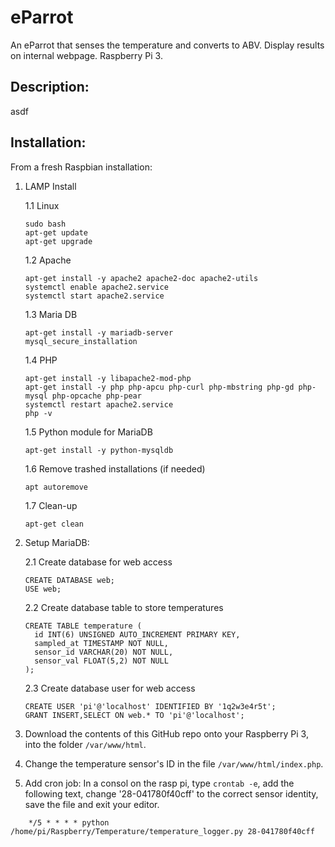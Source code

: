 # eParrot
An eParrot that senses the temperature and converts to ABV. Display results on internal webpage. Raspberry Pi 3.

## Description:
asdf
## Installation:
From a fresh Raspbian installation:
1. LAMP Install

   1.1 Linux
    ```
    sudo bash
    apt-get update
    apt-get upgrade
    ```
   1.2 Apache
    ```
    apt-get install -y apache2 apache2-doc apache2-utils
    systemctl enable apache2.service
    systemctl start apache2.service
    ```
   1.3 Maria DB
    ```
    apt-get install -y mariadb-server
    mysql_secure_installation
    ```
   1.4 PHP
    ```
    apt-get install -y libapache2-mod-php
    apt-get install -y php php-apcu php-curl php-mbstring php-gd php-mysql php-opcache php-pear
    systemctl restart apache2.service
    php -v
    ```
   1.5 Python module for MariaDB
    ```
    apt-get install -y python-mysqldb
    ```
   1.6 Remove trashed installations (if needed)
    ```
    apt autoremove
    ```
   1.7 Clean-up
    ```
    apt-get clean
    ```
2. Setup MariaDB:
   
   2.1 Create database for web access
    ```
    CREATE DATABASE web;
    USE web;
    ```
   2.2 Create database table to store temperatures
    ```
    CREATE TABLE temperature (
      id INT(6) UNSIGNED AUTO_INCREMENT PRIMARY KEY,
      sampled_at TIMESTAMP NOT NULL,
      sensor_id VARCHAR(20) NOT NULL,
      sensor_val FLOAT(5,2) NOT NULL
    );
    ```
   2.3 Create database user for web access
    ```
    CREATE USER 'pi'@'localhost' IDENTIFIED BY '1q2w3e4r5t';
    GRANT INSERT,SELECT ON web.* TO 'pi'@'localhost';
    ```
4. Download the contents of this GitHub repo onto your Raspberry Pi 3, into the folder `/var/www/html`.
5. Change the temperature sensor's ID in the file `/var/www/html/index.php`.
6. Add cron job:
In a consol on the rasp pi, type `crontab -e`, add the following text, change '28-041780f40cff' to the correct sensor identity, save the file and exit your editor.
```
    */5 * * * * python /home/pi/Raspberry/Temperature/temperature_logger.py 28-041780f40cff
```
